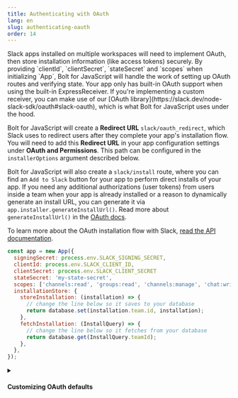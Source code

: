 ```yaml
---
title: Authenticating with OAuth
lang: en
slug: authenticating-oauth
order: 14
---
```


<div class="section-content">
Slack apps installed on multiple workspaces will need to implement OAuth, then store installation information (like access tokens) securely. By providing `clientId`, `clientSecret`, `stateSecret` and `scopes` when initializing `App`, Bolt for JavaScript will handle the work of setting up OAuth routes and verifying state. Your app only has built-in OAuth support when using the built-in ExpressReceiver. If you're implementing a custom receiver, you can make use of our [OAuth library](https://slack.dev/node-slack-sdk/oauth#slack-oauth), which is what Bolt for JavaScript uses under the hood.

Bolt for JavaScript will create a **Redirect URL** `slack/oauth_redirect`, which Slack uses to redirect users after they complete your app's installation flow. You will need to add this **Redirect URL** in your app configuration settings under **OAuth and Permissions**. This path can be configured in the `installerOptions` argument described below.

Bolt for JavaScript will also create a `slack/install` route, where you can find an `Add to Slack` button for your app to perform direct installs of your app. If you need any additional authorizations (user tokens) from users inside a team when your app is already installed or a reason to dynamically generate an install URL, you can generate it via `app.installer.generateInstallUrl()`. Read more about `generateInstallUrl()` in the [OAuth docs](https://slack.dev/node-slack-sdk/oauth#generating-an-installation-url). 

To learn more about the OAuth installation flow with Slack, [read the API documentation](https://api.slack.com/authentication/oauth-v2).
</div>

```javascript
const app = new App({
  signingSecret: process.env.SLACK_SIGNING_SECRET,
  clientId: process.env.SLACK_CLIENT_ID,
  clientSecret: process.env.SLACK_CLIENT_SECRET
  stateSecret: 'my-state-secret',
  scopes: ['channels:read', 'groups:read', 'channels:manage', 'chat:write', 'incoming-webhook'],
  installationStore: {
    storeInstallation: (installation) => {
      // change the line below so it saves to your database
      return database.set(installation.team.id, installation);
    },
    fetchInstallation: (InstallQuery) => {
      // change the line below so it fetches from your database
      return database.get(InstallQuery.teamId);
    },
  },
});
```

<details class="secondary-wrapper">
<summary class="section-head" markdown="0">
<h4 class="section-head">Customizing OAuth defaults</h4>
</summary>

<div class="secondary-content" markdown="0">
You can override the default OAuth using the `installOptions` object, which can be passed in during the initialization of `App`. You can override the following:

- `authVersion`: Used to toggle between new Slack Apps and Classic Slack Apps
- `metadata`: Used to pass around session related information
- `installPath`: Override default path for "Add to Slack" button
- `redirectUriPath`: Override default redirect url path
- `callbackOptions`: Provide custom success and failure pages at the end of the OAuth flow
- `stateStore`: Provide a custom state store instead of using the built in `ClearStatStore`

</div>

```javascript
const app = new App({
  signingSecret: process.env.SLACK_SIGNING_SECRET,
  clientId: process.env.SLACK_CLIENT_ID,
  clientSecret: process.env.SLACK_CLIENT_SECRET
  scopes: ['channels:read', 'groups:read', 'channels:manage', 'chat:write', 'incoming-webhook'],
  installerOptions: {
      authVersion: 'v1', // default  is 'v2', 'v1' is used for classic slack apps
      metadata: 'some session data',
      installPath: 'slack/installApp',
      redirectUriPath: 'slack/redirect',
      callbackOptions: {
        success: (installation, installOptions, req, res) => {
          // Do custom success logic here
          res.send('successful!');
        }, 
        failure: (error, installOptions , req, res) => {
          // Do custom failure logic here
          res.send('failure');
        }
      },
      stateStore: {
        // Do not need to provide a `stateSecret` when passing in a stateStore
        // generateStateParam's first argument is the entire InstallUrlOptions object which was passed into generateInstallUrl method
        // the second argument is a date object
        // the method is expected to return a string representing the state
        generateStateParam: (installUrlOptions, date) => {
          // generate a random string to use as state in the URL
          const randomState = randomStringGenerator();
          // save installOptions to cache/db
          myDB.set(randomState, installUrlOptions);
          // return a state string that references saved options in DB
          return randomState;
        },
        // verifyStateParam's first argument is a date object and the second argument is a string representing the state
        // verifyStateParam is expected to return an object representing installUrlOptions
        verifyStateParam:  (date, state) => {
          // fetch saved installOptions from DB using state reference
          const installUrlOptions = myDB.get(randomState);
          return installUrlOptions;
        }
      },
  }
});
```

</details>
